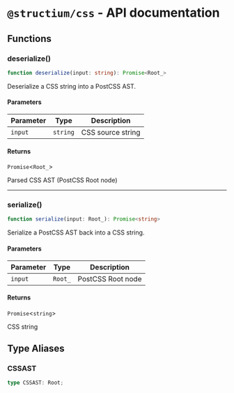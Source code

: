 # `@structium/css` - API documentation

## Functions

### deserialize()

```ts
function deserialize(input: string): Promise<Root_>
```

Deserialize a CSS string into a PostCSS AST.

#### Parameters

| Parameter | Type | Description |
| ------ | ------ | ------ |
| `input` | `string` | CSS source string |

#### Returns

`Promise`\<`Root_`\>

Parsed CSS AST (PostCSS Root node)

***

### serialize()

```ts
function serialize(input: Root_): Promise<string>
```

Serialize a PostCSS AST back into a CSS string.

#### Parameters

| Parameter | Type | Description |
| ------ | ------ | ------ |
| `input` | `Root_` | PostCSS Root node |

#### Returns

`Promise`\<`string`\>

CSS string

## Type Aliases

### CSSAST

```ts
type CSSAST: Root;
```
